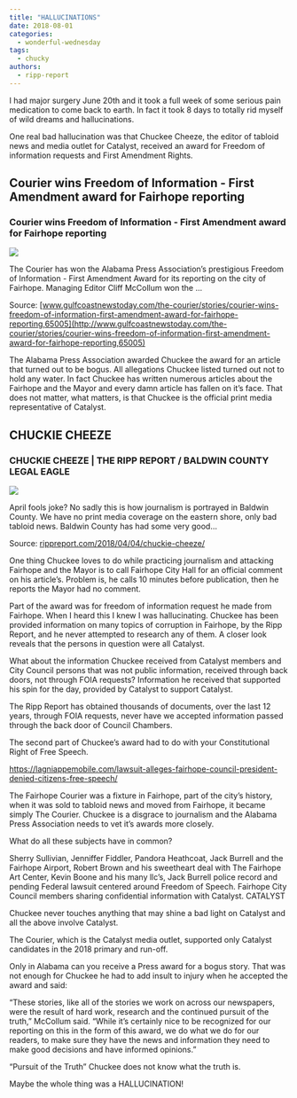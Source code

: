 ```yaml
---
title: "HALLUCINATIONS"
date: 2018-08-01
categories: 
  - wonderful-wednesday
tags: 
  - chucky
authors: 
  - ripp-report
---
```


I had major surgery June 20th and it took a full week of some serious pain medication to come back to earth. In fact it took 8 days to totally rid myself of wild dreams and hallucinations.

One real bad hallucination was that Chuckee Cheeze, the editor of tabloid news and media outlet for Catalyst, received an award for Freedom of information requests and First Amendment Rights.

## Courier wins Freedom of Information - First Amendment award for Fairhope reporting

### Courier wins Freedom of Information - First Amendment award for Fairhope reporting

![](http://cdn1.creativecirclemedia.com/gulfcoast/original/20180723-164414-Logo-GCMedia%20copy.jpg)

The Courier has won the Alabama Press Association’s prestigious Freedom of Information - First Amendment Award for its reporting on the city of Fairhope. Managing Editor Cliff McCollum won the …

Source: [www.gulfcoastnewstoday.com/the-courier/stories/courier-wins-freedom-of-information-first-amendment-award-for-fairhope-reporting,65005](http://www.gulfcoastnewstoday.com/the-courier/stories/courier-wins-freedom-of-information-first-amendment-award-for-fairhope-reporting,65005)

The Alabama Press Association awarded Chuckee the award for an article that turned out to be bogus. All allegations Chuckee listed turned out not to hold any water. In fact Chuckee has written numerous articles about the Fairhope and the Mayor and every damn article has fallen on it’s face. That does not matter, what matters, is that Chuckee is the official print media representative of Catalyst.

## CHUCKIE CHEEZE

### CHUCKIE CHEEZE | THE RIPP REPORT / BALDWIN COUNTY LEGAL EAGLE

![](https://cdn.rippreport.com/wp-content/uploads/2017/08/Chucky-chucky-the-killer-doll-25650727-409-268.png)

April fools joke? No sadly this is how journalism is portrayed in Baldwin County. We have no print media coverage on the eastern shore, only bad tabloid news. Baldwin County has had some very good…

Source: [rippreport.com/2018/04/04/chuckie-cheeze/](https://rippreport.com/chuckie-cheeze/)

One thing Chuckee loves to do while practicing journalism and attacking Fairhope and the Mayor is to call Fairhope City Hall for an official comment on his article’s. Problem is, he calls 10 minutes before publication, then he reports the Mayor had no comment.

Part of the award was for freedom of information request he made from Fairhope. When I heard this I knew I was hallucinating. Chuckee has been provided information on many topics of corruption in Fairhope, by the Ripp Report, and he never attempted to research any of them. A closer look reveals that the persons in question were all Catalyst.

What about the information Chuckee received from Catalyst members and City Council persons that was not public information, received through back doors, not through FOIA requests? Information he received that supported his spin for the day, provided by Catalyst to support Catalyst.

The Ripp Report has obtained thousands of documents, over the last 12 years, through FOIA requests, never have we accepted information passed through the back door of Council Chambers.

The second part of Chuckee’s award had to do with your Constitutional Right of Free Speech.

https://lagniappemobile.com/lawsuit-alleges-fairhope-council-president-denied-citizens-free-speech/

The Fairhope Courier was a fixture in Fairhope, part of the city’s history, when it was sold to tabloid news and moved from Fairhope, it became simply The Courier. Chuckee is a disgrace to journalism and the Alabama Press Association needs to vet it’s awards more closely.

What do all these subjects have in common?

Sherry Sullivian, Jenniffer Fiddler, Pandora Heathcoat, Jack Burrell and the Fairhope Airport, Robert Brown and his sweetheart deal with The Fairhope Art Center, Kevin Boone and his many llc’s, Jack Burrell police record and pending Federal lawsuit centered around Freedom of Speech. Fairhope City Council members sharing confidential information with Catalyst. CATALYST

Chuckee never touches anything that may shine a bad light on Catalyst and all the above involve Catalyst.

The Courier, which is the Catalyst media outlet, supported only Catalyst candidates in the 2018 primary and run-off.

Only in Alabama can you receive a Press award for a bogus story. That was not enough for Chuckee he had to add insult to injury when he accepted the award and said:

“These stories, like all of the stories we work on across our newspapers, were the result of hard work, research and the continued pursuit of the truth,” McCollum said. “While it’s certainly nice to be recognized for our reporting on this in the form of this award, we do what we do for our readers, to make sure they have the news and information they need to make good decisions and have informed opinions.”

“Pursuit of the Truth” Chuckee does not know what the truth is.

Maybe the whole thing was a HALLUCINATION!
